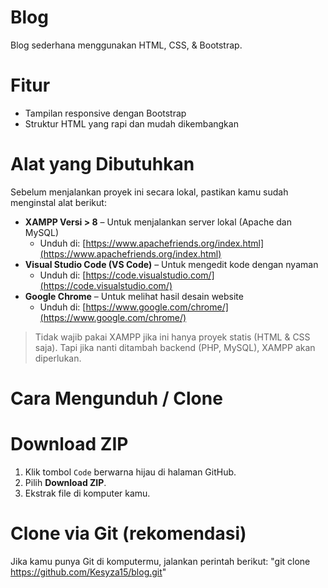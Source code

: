 # Blog
Blog sederhana menggunakan HTML, CSS, & Bootstrap.

# Fitur
- Tampilan responsive dengan Bootstrap
- Struktur HTML yang rapi dan mudah dikembangkan

# Alat yang Dibutuhkan
Sebelum menjalankan proyek ini secara lokal, pastikan kamu sudah menginstal alat berikut:
- **XAMPP Versi > 8** – Untuk menjalankan server lokal (Apache dan MySQL)
  - Unduh di: [https://www.apachefriends.org/index.html](https://www.apachefriends.org/index.html)
- **Visual Studio Code (VS Code)** – Untuk mengedit kode dengan nyaman
  - Unduh di: [https://code.visualstudio.com/](https://code.visualstudio.com/)
- **Google Chrome** – Untuk melihat hasil desain website
  - Unduh di: [https://www.google.com/chrome/](https://www.google.com/chrome/)
> Tidak wajib pakai XAMPP jika ini hanya proyek statis (HTML & CSS saja). Tapi jika nanti ditambah backend (PHP, MySQL), XAMPP akan diperlukan.

# Cara Mengunduh / Clone
# Download ZIP
1. Klik tombol `Code` berwarna hijau di halaman GitHub.
2. Pilih **Download ZIP**.
3. Ekstrak file di komputer kamu.

# Clone via Git (rekomendasi)
Jika kamu punya Git di komputermu, jalankan perintah berikut:
"git clone https://github.com/Kesyza15/blog.git"
